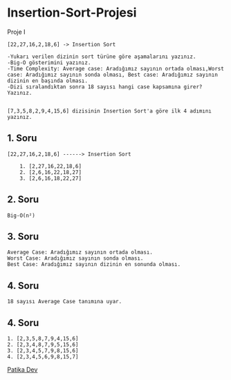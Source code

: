 # Insertion-Sort-Projesi

Proje I

```
[22,27,16,2,18,6] -> Insertion Sort

-Yukarı verilen dizinin sort türüne göre aşamalarını yazınız.
-Big-O gösterimini yazınız.
-Time Complexity: Average case: Aradığımız sayının ortada olması,Worst case: Aradığımız sayının sonda olması, Best case: Aradığımız sayının dizinin en başında olması.
-Dizi sıralandıktan sonra 18 sayısı hangi case kapsamına girer? Yazınız.


[7,3,5,8,2,9,4,15,6] dizisinin Insertion Sort'a göre ilk 4 adımını yazınız.
```

## 1. Soru
```
[22,27,16,2,18,6] ------> Insertion Sort

    1. [2,27,16,22,18,6]
    2. [2,6,16,22,18,27]
    3. [2,6,16,18,22,27]
```

## 2. Soru
```
Big-O(n²)
```
 
 ## 3. Soru
```
Average Case: Aradığımız sayının ortada olması.
Worst Case: Aradığımız sayının sonda olması.
Best Case: Aradığımız sayının dizinin en sonunda olması.
 ```
 
  ## 4. Soru
```
18 sayısı Average Case tanımına uyar.
```

  ## 4. Soru
```
1. [2,3,5,8,7,9,4,15,6]
2. [2,3,4,8,7,9,5,15,6]
3. [2,3,4,5,7,9,8,15,6]
4. [2,3,4,5,6,9,8,15,7]
```

[Patika Dev](https://app.patika.dev/)
 
 
 
 
